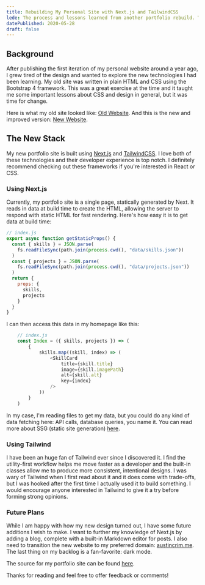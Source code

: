 ```yaml
---
title: Rebuilding My Personal Site with Next.js and TailwindCSS
lede: The process and lessons learned from another portfolio rebuild. Tech stack talk and code snippets included
datePublished: 2020-05-28
draft: false
---
```


## Background

After publishing the first iteration of my personal website around a year ago, I grew tired of the design and wanted to explore the new technologies I had been learning. My old site was written in plain HTML and CSS using the Bootstrap 4 framework. This was a great exercise at the time and it taught me some important lessons about CSS and design in general, but it was time for change.

Here is what my old site looked like: [Old Website](https://austincrim.me/). And this is the new and improved version: [New Website](https://portfolio.austcrim.now.sh/).

## The New Stack

My new portfolio site is built using [Next.js](https://nextjs.org/) and [TailwindCSS](https://tailwindcss.com/). I love both of these technologies and their developer experience is top notch. I definitely recommend checking out these frameworks if you're interested in React or CSS.

### Using Next.js

Currently, my portfolio site is a single page, statically generated by Next. It reads in data at build time to create the HTML, allowing the server to respond with static HTML for fast rendering. Here's how easy it is to get data at build time:

```javascript
// index.js
export async function getStaticProps() {
  const { skills } = JSON.parse(
    fs.readFileSync(path.join(process.cwd(), "data/skills.json"))
  )
  const { projects } = JSON.parse(
    fs.readFileSync(path.join(process.cwd(), "data/projects.json"))
  )
  return {
    props: {
      skills,
      projects
    }
  }
}
```

I can then access this data in my homepage like this:

```javascript
    // index.js
    const Index = ({ skills, projects }) => (
        {
            skills.map((skill, index) => (
                <SkillCard
                    title={skill.title}
                    image={skill.imagePath}
                    alt={skill.alt}
                    key={index}
                />
            ))
        }
    )
```

In my case, I'm reading files to get my data, but you could do any kind of data fetching here: API calls, database queries, you name it. You can read more about SSG (static site generation) [here](https://nextjs.org/blog/next-9-3#next-gen-static-site-generation-ssg-support).

### Using Tailwind

I have been an huge fan of Tailwind ever since I discovered it. I find the utility-first workflow helps me move faster as a developer and the built-in classes allow me to produce more consistent, intentional designs. I was wary of Tailwind when I first read about it and it does come with trade-offs, but I was hooked after the first time I actually used it to build something. I would encourage anyone interested in Tailwind to give it a try before forming strong opinions.

### Future Plans

While I am happy with how my new design turned out, I have some future additions I wish to make. I want to further my knowledge of Next.js by adding a blog, complete with a built-in Markdown editor for posts. I also need to transition the new website to my preferred domain: [austincrim.me](http://austincrim.me/). The last thing on my backlog is a fan-favorite: dark mode.

The source for my portfolio site can be found [here](https://github.com/austincrim/next-personal-site).

Thanks for reading and feel free to offer feedback or comments!
